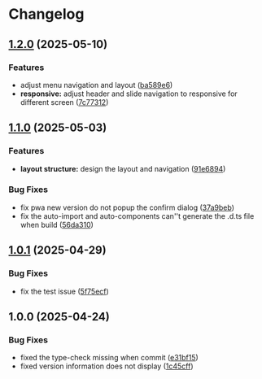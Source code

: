 # Changelog

## [1.2.0](https://github.com/zht013/zht-vue-demo/compare/v1.1.0...v1.2.0) (2025-05-10)


### Features

* adjust menu navigation and layout ([ba589e6](https://github.com/zht013/zht-vue-demo/commit/ba589e6a01e50f2fbc1b6899f8d80aea3a6a3564))
* **responsive:** adjust header and slide navigation to responsive for different screen ([7c77312](https://github.com/zht013/zht-vue-demo/commit/7c77312ca1ebc2be34b20f525a1cf8443559b567))

## [1.1.0](https://github.com/zht013/zht-vue-demo/compare/v1.0.1...v1.1.0) (2025-05-03)


### Features

* **layout structure:** design the layout and navigation ([91e6894](https://github.com/zht013/zht-vue-demo/commit/91e6894ffc57a65e49ed9ece04ad9540761186ce))


### Bug Fixes

* fix pwa new version do not popup the confirm dialog ([37a9beb](https://github.com/zht013/zht-vue-demo/commit/37a9bebfaf351c2bbc9dfedf97bd067a0a2cd2c6))
* fix the auto-import and auto-components can''t generate the .d.ts file when build ([56da310](https://github.com/zht013/zht-vue-demo/commit/56da310a0226c8841dd678b3685f3fda3d8c6846))

## [1.0.1](https://github.com/zht013/zht-vue-demo/compare/v1.0.0...v1.0.1) (2025-04-29)


### Bug Fixes

* fix the test issue ([5f75ecf](https://github.com/zht013/zht-vue-demo/commit/5f75ecfb71575b75b77ca754c8c44996b3ce0d2e))

## 1.0.0 (2025-04-24)

### Bug Fixes

- fixed the type-check missing when commit ([e31bf15](https://github.com/zht013/zht-vue-demo/commit/e31bf153f6f0c8f1a626e9e58920996e6ee0ce95))
- fixed version information does not display ([1c45cff](https://github.com/zht013/zht-vue-demo/commit/1c45cff0021a3898b64f8072d3fe17aa1218509d))
